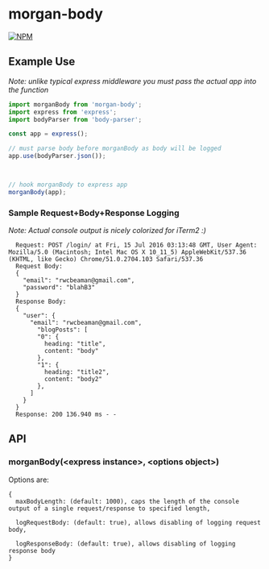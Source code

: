 # morgan-body

[![NPM][nodei-image]][nodei-url]

## Example Use
*Note: unlike typical express middleware you must pass the actual app into the function*
```js
import morganBody from 'morgan-body';
import express from 'express';
import bodyParser from 'body-parser';

const app = express();

// must parse body before morganBody as body will be logged
app.use(bodyParser.json());



// hook morganBody to express app
morganBody(app);
```

### Sample Request+Body+Response Logging
*Note: Actual console output is nicely colorized for iTerm2 :)*
```
  Request: POST /login/ at Fri, 15 Jul 2016 03:13:48 GMT, User Agent: Mozilla/5.0 (Macintosh; Intel Mac OS X 10_11_5) AppleWebKit/537.36 (KHTML, like Gecko) Chrome/51.0.2704.103 Safari/537.36
  Request Body:
  {
  	"email": "rwcbeaman@gmail.com",
  	"password": "blahB3"
  }
  Response Body:
  {
  	"user": {
      "email": "rwcbeaman@gmail.com",
    	"blogPosts": [
        "0": {
          heading: "title",
          content: "body"
        },
        "1": {
          heading: "title2",
          content: "body2"
        },
      ]
    }
  }
  Response: 200 136.940 ms - -
```
## API
### morganBody(\<express instance>, \<options object>)
  Options are:
  ```
  {
    maxBodyLength: (default: 1000), caps the length of the console output of a single request/response to specified length,

    logRequestBody: (default: true), allows disabling of logging request body,

    logResponseBody: (default: true), allows disabling of logging response body
  }
  ```

[nodei-image]: https://nodei.co/npm/morgan-body.png?downloads=true&downloadRank=true&stars=true
[nodei-url]: https://www.npmjs.com/package/morgan-body
